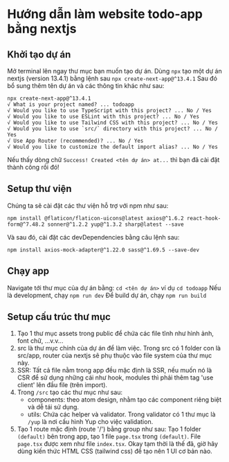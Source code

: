 # Hướng dẫn làm website todo-app bằng nextjs

## Khởi tạo dự án

Mở terminal lên ngay thư mục bạn muốn tạo dự án.
Dùng `npx` tạo một dự án nextjs (version 13.4.1) bằng lệnh sau `npx create-next-app@^13.4.1`
Sau đó bổ sung thêm tên dự án và các thông tin khác như sau:

```
npx create-next-app@^13.4.1
√ What is your project named? ... todoapp
√ Would you like to use TypeScript with this project? ... No / Yes
√ Would you like to use ESLint with this project? ... No / Yes
√ Would you like to use Tailwind CSS with this project? ... No / Yes
√ Would you like to use `src/` directory with this project? ... No / Yes
√ Use App Router (recommended)? ... No / Yes
√ Would you like to customize the default import alias? ... No / Yes
```

Nếu thấy dòng chữ `Success! Created <tên dự án> at...` thì bạn đã cài đặt thành công rồi đó!

## Setup thư viện

Chúng ta sẽ cài đặt các thư viện hỗ trợ với npm như sau:

```dependency
npm install @flaticon/flaticon-uicons@latest axios@^1.6.2 react-hook-form@^7.48.2 sonner@^1.2.2 yup@^1.3.2 sharp@latest --save

```

Và sau đó, cài đặt các devDependencies bằng câu lệnh sau:

```devDependency
npm install axios-mock-adapter@^1.22.0 sass@^1.69.5 --save-dev

```

## Chạy app

Navigate tới thư mục của dự án bằng: `cd <tên dự án>` ví dụ `cd todoapp`
Nếu là development, chạy `npm run dev`
Để build dự án, chạy `npm run build`

## Setup cấu trúc thư mục

1. Tạo 1 thư mục assets trong public để chứa các file tĩnh như hình ảnh, font chữ, ...v.v...
2. src là thư mục chính của dự án để làm việc. Trong src có 1 folder con là src/app, router của nextjs sẽ phụ thuộc vào
   file system của thư mục này.
3. SSR: Tất cả file nằm trong app đều mặc định là SSR, nếu muốn nó là CSR để sử dụng những cái như hook, modules thì phải
   thêm tag 'use client' lên đầu file (trên import).
4. Trong `/src` tạo các thư mục như sau:
   - components: theo atom design, nhằm tạo các component riêng biệt và dễ tái sử dụng.
   - utils: Chứa các helper và validator. Trong validator có 1 thư mục là `/yup` là nơi cấu hình Yup cho việc validation.
5. Tạo 1 route mặc định (route '/') bằng group như sau: Tạo 1 folder `(default)` bên trong app, tạo 1 file `page.tsx` trong
   `(default)`. File `page.tsx` được xem như file `index.tsx`.
   Okay tạm thời là thế đã, giờ hãy dùng kiến thức HTML CSS (tailwind css) để tạo nên 1 UI cơ bản nào.
